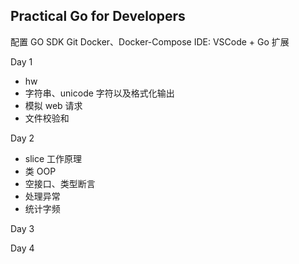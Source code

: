 


## Practical Go for Developers

配置
    GO SDK
    Git
    Docker、Docker-Compose
    IDE: VSCode + Go 扩展

Day 1

- hw
- 字符串、unicode 字符以及格式化输出
- 模拟 web 请求 
- 文件校验和


Day 2

- slice 工作原理 
- 类 OOP
- 空接口、类型断言
- 处理异常
- 统计字频


Day 3



Day 4

